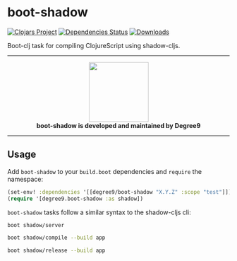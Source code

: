 # boot-shadow
[![Clojars Project](https://img.shields.io/clojars/v/degree9/boot-shadow.svg)](https://clojars.org/degree9/boot-shadow)
[![Dependencies Status](https://versions.deps.co/degree9/boot-shadow/status.svg)](https://versions.deps.co/degree9/boot-shadow)
[![Downloads](https://versions.deps.co/degree9/boot-shadow/downloads.svg)](https://versions.deps.co/degree9/boot-shadow)
<!---
[![CircleCI](https://circleci.com/gh/degree9/boot-shadow.svg?style=svg)](https://circleci.com/gh/degree9/boot-shadow)
--->

Boot-clj task for compiling ClojureScript using shadow-cljs.

---

<p align="center">
  <a href="https://degree9.io" align="center">
    <img width="135" src="http://degree9.io/images/degree9.png">
  </a>
  <br>
  <b>boot-shadow is developed and maintained by Degree9</b>
</p>

---

## Usage

Add `boot-shadow` to your `build.boot` dependencies and `require` the namespace:

```clj
(set-env! :dependencies '[[degree9/boot-shadow "X.Y.Z" :scope "test"]])
(require '[degree9.boot-shadow :as shadow])
```

`boot-shadow` tasks follow a similar syntax to the shadow-cljs cli:

```bash
boot shadow/server

boot shadow/compile --build app

boot shadow/release --build app
```
